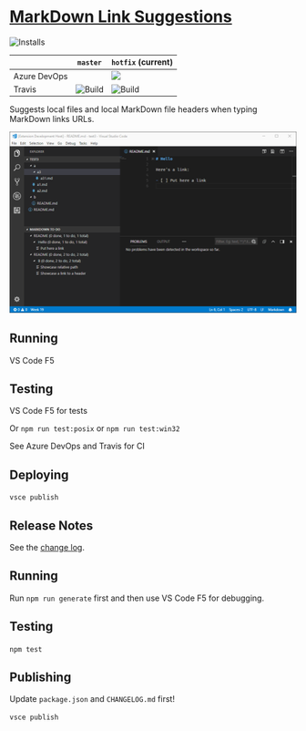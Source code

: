 # [MarkDown Link Suggestions](https://marketplace.visualstudio.com/items?itemName=TomasHubelbauer.vscode-markdown-link-suggestions)
![Installs](https://vsmarketplacebadge.apphb.com/installs-short/TomasHubelbauer.vscode-markdown-link-suggestions.svg)

|              | `master`                                                                                               | `hotfix` (current)                                                                                                                                                |
|--------------|--------------------------------------------------------------------------------------------------------|-------------------------------------------------------------------------------------------------------------------------------------------------------------------|
| Azure DevOps |                                                                                                        | [![](https://tomashubelbauer.visualstudio.com/VSCode/_apis/build/status/VSCode-CI)](https://tomashubelbauer.visualstudio.com/VSCode/_build/latest?definitionId=2) |
| Travis       | ![Build](https://api.travis-ci.org/TomasHubelbauer/vscode-markdown-link-suggestions.svg?branch=master) | ![Build](https://api.travis-ci.org/TomasHubelbauer/vscode-markdown-link-suggestions.svg?branch=hotfix)                                                            |

Suggests local files and local MarkDown file headers when typing MarkDown links URLs.

![Screenshot](screenshot.gif)

## Running

VS Code F5

## Testing

VS Code F5 for tests

Or `npm run test:posix` or `npm run test:win32`

See Azure DevOps and Travis for CI

## Deploying

`vsce publish`

## Release Notes

See the [change log](CHANGELOG.md).

## Running

Run `npm run generate` first and then use VS Code F5 for debugging.

## Testing

`npm test`

## Publishing

Update `package.json` and `CHANGELOG.md` first!

`vsce publish`
